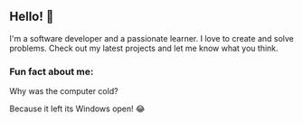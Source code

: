 ## Hello! 👋

I'm a software developer and a passionate learner. I love to create and solve problems. Check out my latest projects and let me know what you think.

### Fun fact about me:

Why was the computer cold?

Because it left its Windows open! 😂

<!--
**sychen23/sychen23** is a ✨ _special_ ✨ repository because its `README.md` (this file) appears on your GitHub profile.

Here are some ideas to get you started:

- 🔭 I’m currently working on ...
- 🌱 I’m currently learning ...
- 👯 I’m looking to collaborate on ...
- 🤔 I’m looking for help with ...
- 💬 Ask me about ...
- 📫 How to reach me: ...
- 😄 Pronouns: ...
- ⚡ Fun fact: ...
-->
